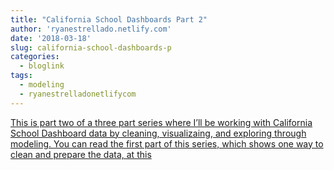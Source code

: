 ```yaml
---
title: "California School Dashboards Part 2"
author: 'ryanestrellado.netlify.com'
date: '2018-03-18'
slug: california-school-dashboards-p
categories:
  - bloglink
tags:
  - modeling
  - ryanestrelladonetlifycom
---
```


[This is part two of a three part series where I’ll be working with California School Dashboard data by cleaning, visualizaing, and exploring through modeling. You can read the first part of this series, which shows one way to clean and prepare the data, at this<i class="fas fa-external-link-alt"></i>](https://ryanestrellado.netlify.com/post/california-school-dashboards-part-2-visualizing-the-data/)


